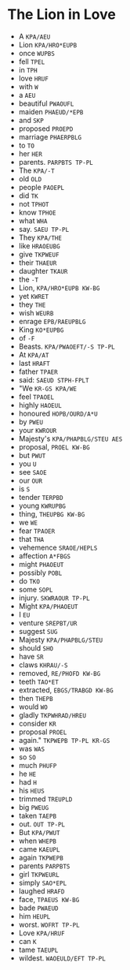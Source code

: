 # The Lion in Love

* A `KPA/AEU`
* Lion `KPA/HRO*EUPB`
* once `WUPBS`
* fell `TPEL`
* in `TPH`
* love `HRUF`
* with `W`
* a `AEU`
* beautiful `PWAOUFL`
* maiden `PHAEUD/*EPB`
* and `SKP`
* proposed `PROEPD`
* marriage `PHAERPBLG`
* to `TO`
* her `HER`
* parents. `PARPBTS TP-PL`
* The `KPA/-T`
* old `OLD`
* people `PAOEPL`
* did `TK`
* not `TPHOT`
* know `TPHOE`
* what `WHA`
* say. `SAEU TP-PL`
* They `KPA/THE`
* like `HRAOEUBG`
* give `TKPWEUF`
* their `THAEUR`
* daughter `TKAUR`
* the `-T`
* Lion, `KPA/HRO*EUPB KW-BG`
* yet `KWRET`
* they `THE`
* wish `WEURB`
* enrage `EPB/RAEUPBLG`
* King `KO*EUPBG`
* of `-F`
* Beasts. `KPA/PWAOEFT/-S TP-PL`
* At `KPA/AT`
* last `HRAFT`
* father `TPAER`
* said: `SAEUD STPH-FPLT`
* "We `KR-GS KPA/WE`
* feel `TPAOEL`
* highly `HAOEUL`
* honoured `HOPB/OURD/A*U`
* by `PWEU`
* your `KWROUR`
* Majesty's `KPA/PHAPBLG/STEU AES`
* proposal, `PROEL KW-BG`
* but `PWUT`
* you `U`
* see `SAOE`
* our `OUR`
* is `S`
* tender `TERPBD`
* young `KWRUPBG`
* thing, `THEUPBG KW-BG`
* we `WE`
* fear `TPAOER`
* that `THA`
* vehemence `SRAOE/HEPLS`
* affection `A*FBGS`
* might `PHAOEUT`
* possibly `POBL`
* do `TKO`
* some `SOPL`
* injury. `SKWRAOUR TP-PL`
* Might `KPA/PHAOEUT`
* I `EU`
* venture `SREPBT/UR`
* suggest `SUG`
* Majesty `KPA/PHAPBLG/STEU`
* should `SHO`
* have `SR`
* claws `KHRAU/-S`
* removed, `RE/PHOFD KW-BG`
* teeth `TAO*ET`
* extracted, `EBGS/TRABGD KW-BG`
* then `THEPB`
* would `WO`
* gladly `TKPWHRAD/HREU`
* consider `KR`
* proposal `PROEL`
* again." `TKPWEPB TP-PL KR-GS`
* was `WAS`
* so `SO`
* much `PHUFP`
* he `HE`
* had `H`
* his `HEUS`
* trimmed `TREUPLD`
* big `PWEUG`
* taken `TAEPB`
* out. `OUT TP-PL`
* But `KPA/PWUT`
* when `WHEPB`
* came `KAEUPL`
* again `TKPWEPB`
* parents `PARPBTS`
* girl `TKPWEURL`
* simply `SAO*EPL`
* laughed `HRAFD`
* face, `TPAEUS KW-BG`
* bade `PWAEUD`
* him `HEUPL`
* worst. `WOFRT TP-PL`
* Love `KPA/HRUF`
* can `K`
* tame `TAEUPL`
* wildest. `WAOEULD/EFT TP-PL`

